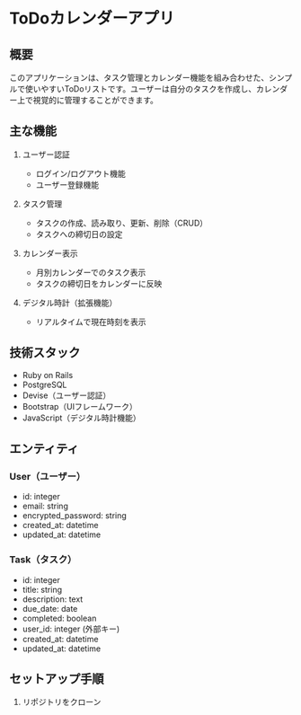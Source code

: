 # ToDoカレンダーアプリ

## 概要
このアプリケーションは、タスク管理とカレンダー機能を組み合わせた、シンプルで使いやすいToDoリストです。ユーザーは自分のタスクを作成し、カレンダー上で視覚的に管理することができます。

## 主な機能
1. ユーザー認証
   - ログイン/ログアウト機能
   - ユーザー登録機能

2. タスク管理
   - タスクの作成、読み取り、更新、削除（CRUD）
   - タスクへの締切日の設定

3. カレンダー表示
   - 月別カレンダーでのタスク表示
   - タスクの締切日をカレンダーに反映

4. デジタル時計（拡張機能）
   - リアルタイムで現在時刻を表示

## 技術スタック
- Ruby on Rails
- PostgreSQL
- Devise（ユーザー認証）
- Bootstrap（UIフレームワーク）
- JavaScript（デジタル時計機能）

## エンティティ

### User（ユーザー）
- id: integer
- email: string
- encrypted_password: string
- created_at: datetime
- updated_at: datetime

### Task（タスク）
- id: integer
- title: string
- description: text
- due_date: date
- completed: boolean
- user_id: integer (外部キー)
- created_at: datetime
- updated_at: datetime

## セットアップ手順
1. リポジトリをクローン